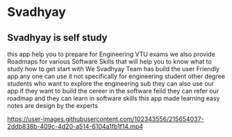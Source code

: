 # Svadhyay
## Svadhyay is self study 
this app help you to prepare for Engineering  VTU exams 
we also provide Roadmaps for various Software Skills that will help you to know what to study how to get start with 
We Svadhyay Team has build the user Friendly app any one can use it not specifically for engineering student other degree students who want to explore the engineering sub they can also 
use our app if they want to build the cereer in the software feild they can refer our roadmap and  they can learn in software skills 
this app made learning easy notes are design by the experts


https://user-images.githubusercontent.com/102343556/215654037-2ddb838b-409c-4d20-a514-6104a1fb1f14.mp4

